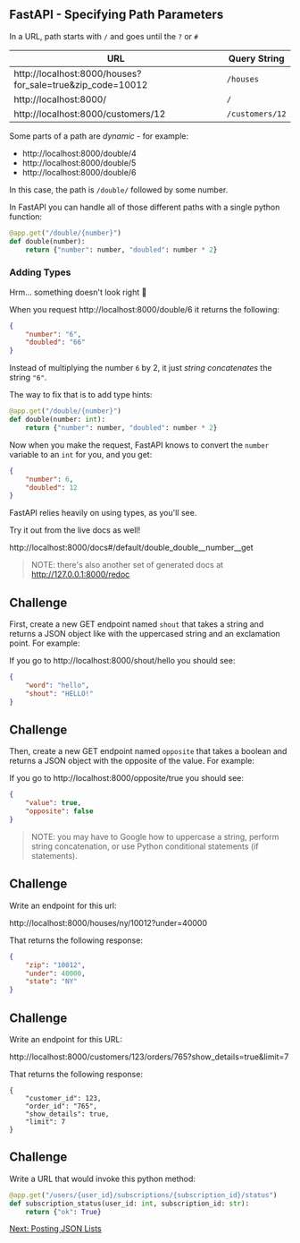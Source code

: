 ## FastAPI - Specifying Path Parameters

In a URL, path starts with `/` and goes until the `?` or `#`

| URL                                                       | Query String    |
|-----------------------------------------------------------|-----------------|
| http://localhost:8000/houses?for_sale=true&zip_code=10012 | `/houses`       |
| http://localhost:8000/                                    | `/`             |
| http://localhost:8000/customers/12                        | `/customers/12` |

Some parts of a path are _dynamic_ - for example:

- http://localhost:8000/double/4
- http://localhost:8000/double/5
- http://localhost:8000/double/6

In this case, the path is `/double/` followed by some number.

In FastAPI you can handle all of those different paths with a single python function:

```python
@app.get("/double/{number}")
def double(number):
    return {"number": number, "doubled": number * 2}
```

### Adding Types

Hrm... something doesn't look right 🤔

When you request http://localhost:8000/double/6 it returns the following:

```json
{
    "number": "6",
    "doubled": "66"
}
```

Instead of multiplying the number `6` by 2, it just _string concatenates_ the string `"6"`.

The way to fix that is to add type hints:

```python
@app.get("/double/{number}")
def double(number: int):
    return {"number": number, "doubled": number * 2}
```

Now when you make the request, FastAPI knows to convert the `number` variable to an `int` for you, and you get:

```json
{
    "number": 6,
    "doubled": 12
}
```

FastAPI relies heavily on using types, as you'll see.

Try it out from the live docs as well!

http://localhost:8000/docs#/default/double_double__number__get

> NOTE: there's also another set of generated docs at http://127.0.0.1:8000/redoc

## Challenge

First, create a new GET endpoint named `shout` that takes a string and returns a JSON object like with the uppercased string and an exclamation point. For example:

If you go to http://localhost:8000/shout/hello you should see:

```json
{
    "word": "hello",
    "shout": "HELLO!"
}
```

## Challenge

Then, create a new GET endpoint named `opposite` that takes a boolean and returns a JSON object with the opposite of the value. For example:

If you go to http://localhost:8000/opposite/true you should see:

```json
{
    "value": true,
    "opposite": false
}
```

> NOTE: you may have to Google how to uppercase a string, perform string concatenation, or use Python conditional statements (if statements).

## Challenge

Write an endpoint for this url:

http://localhost:8000/houses/ny/10012?under=40000

That returns the following response:

```json
{
    "zip": "10012",
    "under": 40000,
    "state": "NY"
}
```

## Challenge

Write an endpoint for this URL:

http://localhost:8000/customers/123/orders/765?show_details=true&limit=7

That returns the following response:

```
{
    "customer_id": 123,
    "order_id": "765",
    "show_details": true,
    "limit": 7
}
```

## Challenge

Write a URL that would invoke this python method:

```py
@app.get("/users/{user_id}/subscriptions/{subscription_id}/status")
def subscription_status(user_id: int, subscription_id: str):
    return {"ok": True}
```

[Next: Posting JSON Lists](./03-posting-json-lists.md)